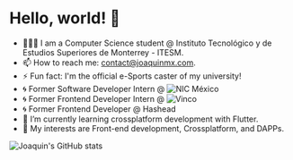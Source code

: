 <!--
**JoaquinMX/JoaquinMX** is a ✨ _special_ ✨ repository because its `README.md` (this file) appears on your GitHub profile.

Here are some ideas to get you started:

- 🔭 I’m currently working on ...
- 🌱 I’m currently learning ...
- 👯 I’m looking to collaborate on ...
- 🤔 I’m looking for help with ...
- 💬 Ask me about ...
- 📫 How to reach me: ...
- 😄 Pronouns: ...
- ⚡ Fun fact: ...
-->

# Hello, world! 👋

- 👨🏽‍💻 I am a Computer Science student @ Instituto Tecnológico y de Estudios Superiores de Monterrey - ITESM.
- 📫 How to reach me: contact@joaquinmx.com.
- ⚡ Fun fact: I'm the official e-Sports caster of my university!
- 🌀 Former Software Developer Intern @ ![NIC México](https://www.nicmexico.mx/)
- 🌀 Former Frontend Developer Intern @ ![Vinco](https://www.vincoed.com/)
- 🌀 Former Frontend Developer @ Hashead
- 🌱 I’m currently learning crossplatform development with Flutter.
- 🦆 My interests are Front-end development, Crossplatform, and DAPPs. 

![Joaquin's GitHub stats](https://github-readme-stats.vercel.app/api?username=joaquinmx)
